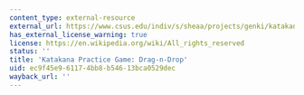 ```yaml
---
content_type: external-resource
external_url: https://www.csus.edu/indiv/s/sheaa/projects/genki/katakana-timer.html
has_external_license_warning: true
license: https://en.wikipedia.org/wiki/All_rights_reserved
status: ''
title: 'Katakana Practice Game: Drag-n-Drop'
uid: ec9f45e9-6117-4bb8-b546-13bca0529dec
wayback_url: ''
---
```

